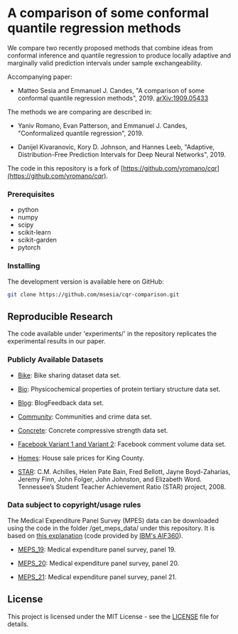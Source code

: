# A comparison of some conformal quantile regression methods

We compare two recently proposed methods that combine ideas from conformal inference and
quantile regression to produce locally adaptive and marginally valid prediction intervals under
sample exchangeability.

Accompanying paper:

 - Matteo Sesia and Emmanuel J. Candes, "A comparison of some conformal quantile regression methods", 2019. [arXiv:1909.05433](https://arxiv.org/abs/1909.05433)

The methods we are comparing are described in:

 - Yaniv Romano, Evan Patterson, and Emmanuel J. Candes, "Conformalized quantile regression", 2019.
 
 - Danijel Kivaranovic, Kory D. Johnson, and Hannes Leeb, "Adaptive, Distribution-Free Prediction Intervals for Deep Neural Networks", 2019.

The code in this repository is a fork of [https://github.com/yromano/cqr](https://github.com/yromano/cqr).

### Prerequisites

* python
* numpy
* scipy
* scikit-learn
* scikit-garden
* pytorch

### Installing

The development version is available here on GitHub:
```bash
git clone https://github.com/msesia/cqr-comparison.git
```

## Reproducible Research

The code available under 'experiments/' in the repository replicates the experimental results in our paper.

### Publicly Available Datasets

* [Bike](https://archive.ics.uci.edu/ml/datasets/bike+sharing+dataset): Bike sharing dataset data set.

* [Bio](https://archive.ics.uci.edu/ml/datasets/Physicochemical+Properties+of+Protein+Tertiary+Structure): Physicochemical properties of protein tertiary structure data set.

* [Blog](https://archive.ics.uci.edu/ml/datasets/BlogFeedback): BlogFeedback data set.

* [Community](http://archive.ics.uci.edu/ml/datasets/communities+and+crime): Communities and crime data set.

* [Concrete](http://archive.ics.uci.edu/ml/datasets/concrete+compressive+strength): Concrete compressive strength data set.

* [Facebook Variant 1 and Variant 2](https://archive.ics.uci.edu/ml/datasets/Facebook+Comment+Volume+Dataset): Facebook comment volume data set.

* [Homes](https://www.kaggle.com/harlfoxem/housesalesprediction): House sale prices for King County.

* [STAR](https://www.rdocumentation.org/packages/AER/versions/1.2-6/topics/STAR): C.M. Achilles, Helen Pate Bain, Fred Bellott, Jayne Boyd-Zaharias, Jeremy Finn, John Folger, John Johnston, and Elizabeth Word. Tennessee’s Student Teacher Achievement Ratio (STAR) project, 2008.


### Data subject to copyright/usage rules

The Medical Expenditure Panel Survey (MPES) data can be downloaded using the code in the folder /get_meps_data/ under this repository. It is based on [this explanation](https://github.com/yromano/cqr/blob/master/get_meps_data/README.md) (code provided by [IBM's AIF360](https://github.com/IBM/AIF360)).

* [MEPS_19](https://meps.ahrq.gov/mepsweb/data_stats/download_data_files_detail.jsp?cboPufNumber=HC-181): Medical expenditure panel survey,  panel 19.

* [MEPS_20](https://meps.ahrq.gov/mepsweb/data_stats/download_data_files_detail.jsp?cboPufNumber=HC-181): Medical expenditure panel survey,  panel 20.

* [MEPS_21](https://meps.ahrq.gov/mepsweb/data_stats/download_data_files_detail.jsp?cboPufNumber=HC-192): Medical expenditure panel survey,  panel 21.

## License

This project is licensed under the MIT License - see the [LICENSE](LICENSE) file for details.
